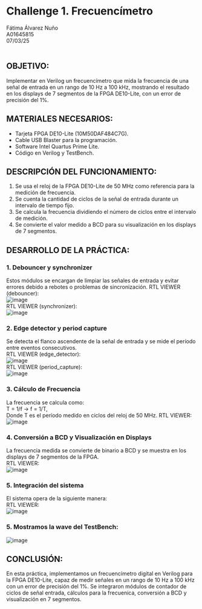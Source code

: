 # Challenge 1. Frecuencímetro
Fátima Álvarez Nuño <br/>
A01645815 <br/>
07/03/25 <br/>
<br/>

## OBJETIVO: <br/>
Implementar en Verilog un frecuencímetro que mida la frecuencia de una señal de entrada en un rango de 10 Hz a 100 kHz, mostrando el resultado en los displays de 7 segmentos de la FPGA DE10-Lite, con un error de precisión del 1%. <br/>

## MATERIALES NECESARIOS: <br/>
* Tarjeta FPGA DE10-Lite (10M50DAF484C7G). <br/>
* Cable USB Blaster para la programación. <br/>
* Software Intel Quartus Prime Lite. <br/>
* Código en Verilog y TestBench. <br/>

## DESCRIPCIÓN DEL FUNCIONAMIENTO: <br/>
1. Se usa el reloj de la FPGA DE10-Lite de 50 MHz como referencia para la medición de frecuencia. <br/>
2. Se cuenta la cantidad de ciclos de la señal de entrada durante un intervalo de tiempo fijo. <br/>
3. Se calcula la frecuencia dividiendo el número de ciclos entre el intervalo de medición. <br/>
4. Se convierte el valor medido a BCD para su visualización en los displays de 7 segmentos. <br/>

## DESARROLLO DE LA PRÁCTICA: <br/>
### 1. Debouncer y synchronizer
Estos módulos se encargan de limpiar las señales de entrada y evitar errores debido a rebotes o problemas de sincronización.
RTL VIEWER (debouncer): <br/>
![image](https://github.com/user-attachments/assets/666bd947-4ff3-4084-8759-7b6546d415d9)
<br/>
RTL VIEWER (synchronizer): <br/>
![image](https://github.com/user-attachments/assets/002d6df8-c1d4-4670-881f-d3034066dcb9)
<br/>

###  2. Edge detector y period capture <br/>
Se detecta el flanco ascendente de la señal de entrada y se mide el período entre eventos consecutivos. <br/>
RTL VIEWER (edge_detector): <br/>
![image](https://github.com/user-attachments/assets/c37dc75d-c6bb-4813-8fe5-2c81d2fbd703)
<br/>
RTL VIEWER (period_capture): <br/>
![image](https://github.com/user-attachments/assets/51be252a-daec-4360-8fe0-e1477d4fe89c)
<br/>

### 3. Cálculo de Frecuencia <br/>
La frecuencia se calcula como: <br/>
T = 1/f -> f = 1/T,  <br/>
Donde T es el período medido en ciclos del reloj de 50 MHz.
RTL VIEWER: <br/>
![image](https://github.com/user-attachments/assets/416960be-cff6-41a0-9816-f449fc1b6c11)
<br/>

### 4. Conversión a BCD y Visualización en Displays <br/>
La frecuencia medida se convierte de binario a BCD y se muestra en los displays de 7 segmentos de la FPGA. <br/>
RTL VIEWER: <br/>
![image](https://github.com/user-attachments/assets/5900579a-f203-4990-824f-011ce56291f4)
<br/>

### 5. Integración del sistema <br/>
El sistema opera de la siguiente manera: <br/>
RTL VIEWER: <br/>
![image](https://github.com/user-attachments/assets/26f225d5-20de-43b2-a360-9dc9645a3064)
<br/>

### 5. Mostramos la wave del TestBench: <br/>
![image](https://github.com/user-attachments/assets/aa9ae9a6-b681-4987-9a3f-1f92a4467fce)
<br/>

## CONCLUSIÓN: <br/>
En esta práctica, implementamos un frecuencímetro digital en Verilog para la FPGA DE10-Lite, capaz de medir señales en un rango de 10 Hz a 100 kHz con un error de precisión del 1%. Se integraron módulos de contador de ciclos de señal entrada, cálculos para la frecuenica, conversión a BCD y visualización en 7 segmentos.

